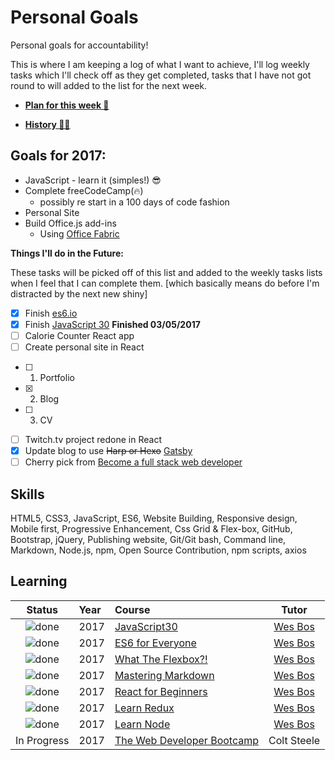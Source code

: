 # Personal Goals

Personal goals for accountability!

This is where I am keeping a log of what I want to achieve, I'll log weekly
tasks which I'll check off as they get completed, tasks that I have not got
round to will added to the list for the next week.

* **[Plan for this week 👀](this-week.md#this-week)**

* **[History 👵👴](history.md#history)**

## Goals for 2017:

* JavaScript - learn it (simples!) :sunglasses:
* Complete freeCodeCamp(:fire:)
  * possibly re start in a 100 days of code fashion
* Personal Site
* Build Office.js add-ins
  * Using [Office Fabric](https://dev.office.com/fabric#/get-started)

**Things I'll do in the Future:**

These tasks will be picked off of this list and added to the weekly tasks lists
when I feel that I can complete them. [which basically means do before I'm
distracted by the next new shiny]

* [x] Finish [es6.io](https://es6.io)
* [x] Finish [JavaScript 30](https://javascript30.com/) **Finished 03/05/2017**
* [ ] Calorie Counter React app
* [ ] Create personal site in React

- [ ] 1. Portfolio
- [x] 2. Blog
- [ ] 3. CV

* [ ] Twitch.tv project redone in React
* [x] Update blog to use ~~Harp or Hexo~~
      [Gatsby](https://github.com/gatsbyjs/gatsby)
* [ ] Cherry pick from
      [Become a full stack web developer](https://github.com/bmorelli25/Become-A-Full-Stack-Web-Developer)

## Skills

HTML5, CSS3, JavaScript, ES6, Website Building, Responsive design, Mobile first,
Progressive Enhancement, Css Grid & Flex-box, GitHub, Bootstrap, jQuery,
Publishing website, Git/Git bash, Command line, Markdown, Node.js, npm, Open
Source Contribution, npm scripts, axios

## Learning

|   Status    | Year | Course                       |    Tutor    |
| :---------: | :--- | :--------------------------- | :---------: |
|   ![done]   | 2017 | [JavaScript30]               |  [Wes Bos]  |
|   ![done]   | 2017 | [ES6 for Everyone]           |  [Wes Bos]  |
|   ![done]   | 2017 | [What The Flexbox?!]         |  [Wes Bos]  |
|   ![done]   | 2017 | [Mastering Markdown]         |  [Wes Bos]  |
|   ![done]   | 2017 | [React for Beginners]        |  [Wes Bos]  |
|   ![done]   | 2017 | [Learn Redux]                |  [Wes Bos]  |
|   ![done]   | 2017 | [Learn Node]                 |  [Wes Bos]  |
| In Progress | 2017 | [The Web Developer Bootcamp] | Colt Steele |

<!-- LINKS -->

[done]: https://user-images.githubusercontent.com/234708/34256197-138b806a-e64c-11e7-81ca-8200460d9f6a.png
[wes bos]: https://twitter.com/wesbos
[javascript30]: https://javascript30.com/
[what the flexbox?!]: https://es6.io/
[es6 for everyone]: http://flexbox.io/
[mastering markdown]: http://masteringmarkdown.com/
[react for beginners]: https://reactforbeginners.com/
[learn redux]: https://learnredux.com/
[learn node]: https://learnnode.com/
[the web developer bootcamp]: https://www.udemy.com/the-web-developer-bootcamp/?start=0
